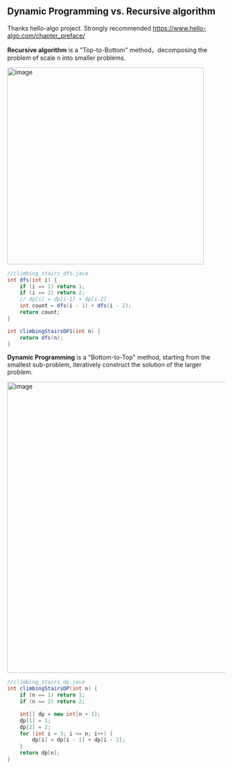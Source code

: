 ## Dynamic Programming vs. Recursive algorithm

Thanks hello-algo project. Strongly recommended 
https://www.hello-algo.com/chapter_preface/


**Recursive algorithm** is a "Top-to-Bottom" method，decomposing the problem of scale n into smaller problems.

<img width="453" alt="image" src="https://github.com/MaxGYX/Road2Next/assets/158791943/24d26165-e4c5-4942-b25c-1cf0514a03cc">


```java
//climbing_stairs_dfs.java
int dfs(int i) {
    if (i == 1) return 1;
    if (i == 2) return 2;
    // dp[i] = dp[i-1] + dp[i-2]
    int count = dfs(i - 1) + dfs(i - 2);
    return count;
}

int climbingStairsDFS(int n) {
    return dfs(n);
}
```

**Dynamic Programming** is a "Bottom-to-Top" method, starting from the smallest sub-problem, iteratively construct the solution of the larger problem.

<img width="670" alt="image" src="https://github.com/MaxGYX/Road2Next/assets/158791943/c9b55d9f-4174-446a-b224-9c558653ab74">

```java
//climbing_stairs_dp.java
int climbingStairsDP(int n) {
    if (n == 1) return 1;
    if (n == 2) return 2;

    int[] dp = new int[n + 1];
    dp[1] = 1;
    dp[2] = 2;
    for (int i = 3; i <= n; i++) {
        dp[i] = dp[i - 1] + dp[i - 2];
    }
    return dp[n];
}
```


